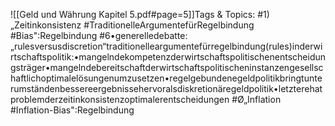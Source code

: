 
![[Geld und Währung Kapitel 5.pdf#page=5]]Tags & Topics:
   #1)„Zeitinkonsistenz
   #TraditionelleArgumentefürRegelbindung
   #Bias":Regelbindung
   #6•generelledebatte:„rulesversusdiscretion“traditionelleargumentefürregelbindung(rules)inderwirtschaftspolitik:•mangelndekompetenzderwirtschaftspolitischenentscheidungsträger•mangelndebereitschaftderwirtschaftspolitischeninstanzengesellschaftlichoptimalelösungenumzusetzen•regelgebundenegeldpolitikbringtunterumständenbessereergebnissehervoralsdiskretionäregeldpolitik•letzterehatproblemderzeitinkonsistenzoptimalerentscheidungen
   #Ø„Inflation
   #Inflation-Bias":Regelbindung